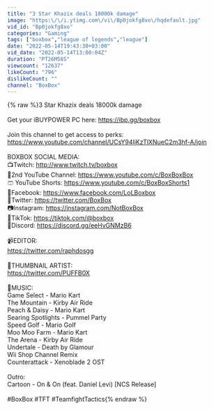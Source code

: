 ```yaml
---
title: "3 Star Khazix deals 18000k damage"
image: "https:\/\/i.ytimg.com\/vi\/Bp0jokfg8xo\/hqdefault.jpg"
vid_id: "Bp0jokfg8xo"
categories: "Gaming"
tags: ["boxbox","league of legends","league"]
date: "2022-05-14T19:43:30+03:00"
vid_date: "2022-05-14T13:00:04Z"
duration: "PT26M58S"
viewcount: "12637"
likeCount: "796"
dislikeCount: ""
channel: "BoxBox"
---
```

{% raw %}3 Star Khazix deals 18000k damage<br /><br />Get your iBUYPOWER PC here: <a rel="nofollow" target="blank" href="https://ibp.gg/boxbox">https://ibp.gg/boxbox</a><br /><br />Join this channel to get access to perks:<br /><a rel="nofollow" target="blank" href="https://www.youtube.com/channel/UCsY94ljKzTlXNueC2m3hf-A/join">https://www.youtube.com/channel/UCsY94ljKzTlXNueC2m3hf-A/join</a><br /><br />BOXBOX SOCIAL MEDIA:<br />📺Twitch: <a rel="nofollow" target="blank" href="http://www.twitch.tv/boxbox">http://www.twitch.tv/boxbox</a><br />💎2nd YouTube Channel: <a rel="nofollow" target="blank" href="https://www.youtube.com/c/BoxBoxBox">https://www.youtube.com/c/BoxBoxBox</a><br />🩳 YouTube Shorts: <a rel="nofollow" target="blank" href="https://www.youtube.com/c/BoxBoxShorts1">https://www.youtube.com/c/BoxBoxShorts1</a><br />🥶Facebook: <a rel="nofollow" target="blank" href="https://www.facebook.com/LoLBoxbox">https://www.facebook.com/LoLBoxbox</a><br />🐤Twitter: <a rel="nofollow" target="blank" href="https://twitter.com/BoxBox">https://twitter.com/BoxBox</a><br />📷Instagram: <a rel="nofollow" target="blank" href="https://instagram.com/NotBoxBox">https://instagram.com/NotBoxBox</a><br />🎵TikTok: <a rel="nofollow" target="blank" href="https://tiktok.com/@boxbox">https://tiktok.com/@boxbox</a><br />🤖Discord: <a rel="nofollow" target="blank" href="https://discord.gg/eeHvGNMzB6">https://discord.gg/eeHvGNMzB6</a><br /><br />📹EDITOR:<br /><a rel="nofollow" target="blank" href="https://twitter.com/raphdosgg">https://twitter.com/raphdosgg</a><br /><br />🎨THUMBNAIL ARTIST:<br /><a rel="nofollow" target="blank" href="https://twitter.com/PUFFB0X">https://twitter.com/PUFFB0X</a><br /><br />🎼MUSIC:<br />Game Select - Mario Kart<br />The Mountain - Kirby Air Ride<br />Peach &amp; Daisy - Mario Kart<br />Searing Spotlights - Pummel Party<br />Speed Golf - Mario Golf<br />Moo Moo Farm - Mario Kart<br />The Arena - Kirby Air Ride<br />Undertale - Death by Glamour<br />Wii Shop Channel Remix<br />Counterattack - Xenoblade 2 OST<br /><br />Outro:<br />Cartoon - On &amp; On (feat. Daniel Levi) [NCS Release]<br /><br />#BoxBox #TFT #TeamfightTactics{% endraw %}
